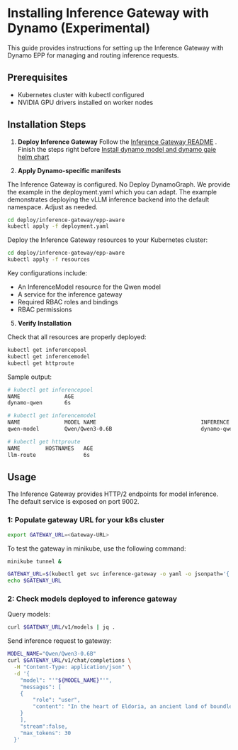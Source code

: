 # Installing Inference Gateway with Dynamo (Experimental)

This guide provides instructions for setting up the Inference Gateway with Dynamo EPP for managing and routing inference requests.

## Prerequisites

- Kubernetes cluster with kubectl configured
- NVIDIA GPU drivers installed on worker nodes

## Installation Steps


1. **Deploy Inference Gateway**
Follow the [Inference Gateway README](../README.md) .
Finish the steps right before [Install dynamo model and dynamo gaie helm chart](../README.md#install-dynamo-model-and-dynamo-gaie-helm-chart)


3. **Apply Dynamo-specific manifests**

The Inference Gateway is configured.
No Deploy DynamoGraph. We provide the example in the deployment.yaml which you can adapt.
The example demonstrates deploying the vLLM inference backend into the default namespace. Adjust as needed.

```bash
cd deploy/inference-gateway/epp-aware
kubectl apply -f deployment.yaml
```

Deploy the Inference Gateway resources to your Kubernetes cluster:

```bash
cd deploy/inference-gateway/epp-aware
kubectl apply -f resources
```

Key configurations include:
- An InferenceModel resource for the Qwen model
- A service for the inference gateway
- Required RBAC roles and bindings
- RBAC permissions

5. **Verify Installation**

Check that all resources are properly deployed:

```bash
kubectl get inferencepool
kubectl get inferencemodel
kubectl get httproute
```

Sample output:

```bash
# kubectl get inferencepool
NAME              AGE
dynamo-qwen       6s

# kubectl get inferencemodel
NAME              MODEL NAME                                 INFERENCE POOL    CRITICALITY   AGE
qwen-model        Qwen/Qwen3-0.6B                            dynamo-qwen   Critical      6s

# kubectl get httproute
NAME        HOSTNAMES   AGE
llm-route               6s
```

## Usage

The Inference Gateway provides HTTP/2 endpoints for model inference. The default service is exposed on port 9002.

### 1: Populate gateway URL for your k8s cluster
```bash
export GATEWAY_URL=<Gateway-URL>
```

To test the gateway in minikube, use the following command:
```bash
minikube tunnel &

GATEWAY_URL=$(kubectl get svc inference-gateway -o yaml -o jsonpath='{.spec.clusterIP}')
echo $GATEWAY_URL
```

### 2: Check models deployed to inference gateway

Query models:
```bash
curl $GATEWAY_URL/v1/models | jq .
```

Send inference request to gateway:

```bash
MODEL_NAME="Qwen/Qwen3-0.6B"
curl $GATEWAY_URL/v1/chat/completions \
  -H "Content-Type: application/json" \
  -d '{
    "model": "'"${MODEL_NAME}"'",
    "messages": [
    {
        "role": "user",
        "content": "In the heart of Eldoria, an ancient land of boundless magic and mysterious creatures, lies the long-forgotten city of Aeloria. Once a beacon of knowledge and power, Aeloria was buried beneath the shifting sands of time, lost to the world for centuries. You are an intrepid explorer, known for your unparalleled curiosity and courage, who has stumbled upon an ancient map hinting at ests that Aeloria holds a secret so profound that it has the potential to reshape the very fabric of reality. Your journey will take you through treacherous deserts, enchanted forests, and across perilous mountain ranges. Your Task: Character Background: Develop a detailed background for your character. Describe their motivations for seeking out Aeloria, their skills and weaknesses, and any personal connections to the ancient city or its legends. Are they driven by a quest for knowledge, a search for lost familt clue is hidden."
    }
    ],
    "stream":false,
    "max_tokens": 30
  }'
```